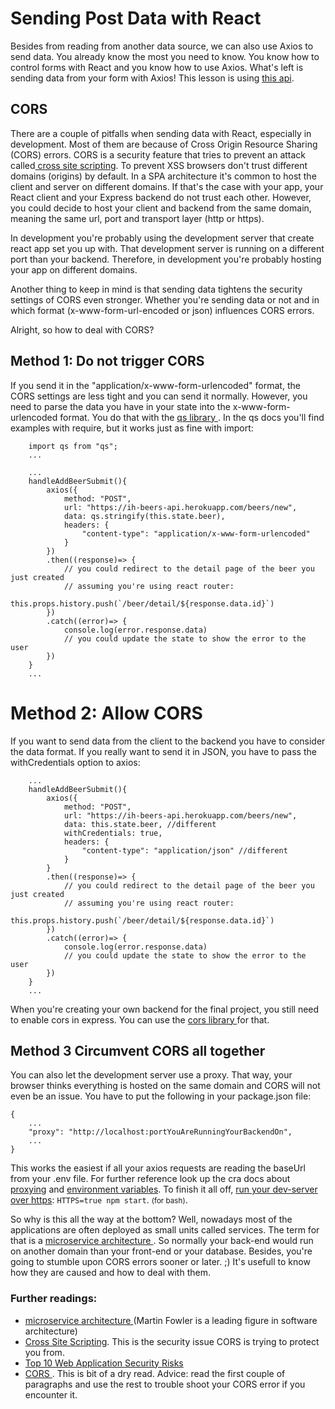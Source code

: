 
# Sending Post Data with React

Besides from reading from another data source, we can also use Axios to send data. You already know the most you need to know. You know how to control forms with React and you know how to use Axios. What's left is sending data from your form with Axios! This lesson is using <a href="https://ih-beers-api.herokuapp.com/">this api</a>.

## CORS
There are a couple of pitfalls when sending data with React, especially in development. Most of them are because of Cross Origin Resource Sharing (CORS) errors. CORS is a security feature that tries to prevent an attack called<a href="https://owasp.org/www-project-top-ten/OWASP_Top_Ten_2017/Top_10-2017_A7-Cross-Site_Scripting_(XSS)"> cross site scripting</a>. To prevent XSS browsers don't trust different domains (origins) by default. In a SPA architecture it's common to host the client and server on different domains. If that's the case with your app, your React client and your Express backend do not trust each other. However, you could decide to host your client and backend from the same domain, meaning the same url, port and transport layer (http or https). 

In development you're probably using the development server that create react app set you up with. That development server is running on a different port than your backend. Therefore, in development you're probably hosting your app on different domains. 

Another thing to keep in mind is that sending data tightens the security settings of CORS even stronger. Whether you're sending data or not and in which format (x-www-form-url-encoded or json) influences CORS errors. 

Alright, so how to deal with CORS?

## Method 1: Do not trigger CORS
If you send it in the "application/x-www-form-urlencoded" format, the CORS settings are less tight and you can send it normally. However, you need to parse the data you have in your state into the x-www-form-urlencoded format. You do that with the <a href="https://www.npmjs.com/package/qs"> qs library </a>. In the qs docs you'll find examples with require, but it works just as fine with import:

```
    import qs from "qs";
    ...

    ...
    handleAddBeerSubmit(){
        axios({
            method: "POST",
            url: "https://ih-beers-api.herokuapp.com/beers/new",
            data: qs.stringify(this.state.beer),
            headers: {
                "content-type": "application/x-www-form-urlencoded"
            }
        })
        .then((response)=> {
            // you could redirect to the detail page of the beer you just created
            // assuming you're using react router:
            this.props.history.push(`/beer/detail/${response.data.id}`)
        })
        .catch((error)=> {
            console.log(error.response.data)
            // you could update the state to show the error to the user
        })
    }
    ...

```

# Method 2: Allow CORS
If you want to send data from the client to the backend you have to consider the data format. If you really want to send it in JSON, you have to pass the withCredentials option to axios: 

```
    ...
    handleAddBeerSubmit(){
        axios({
            method: "POST",
            url: "https://ih-beers-api.herokuapp.com/beers/new",
            data: this.state.beer, //different
            withCredentials: true,
            headers: {
                "content-type": "application/json" //different
            }
        }
        .then((response)=> {
            // you could redirect to the detail page of the beer you just created
            // assuming you're using react router:
            this.props.history.push(`/beer/detail/${response.data.id}`)
        })
        .catch((error)=> {
            console.log(error.response.data)
            // you could update the state to show the error to the user
        })
    }
    ...
```

When you're creating your own backend for the final project, you still need to enable cors in express. You can use the <a href="https://www.npmjs.com/package/cors" />cors library </a> for that.

## Method 3 Circumvent CORS all together
You can also let the development server use a proxy. That way, your browser thinks everything is hosted on the same domain and CORS will not even be an issue. You have to put the following in your package.json file: 
```
{
    ...
    "proxy": "http://localhost:portYouAreRunningYourBackendOn",
    ...
}
```
This works the easiest if all your axios requests are reading the baseUrl from your .env file. For further reference look up the cra docs about <a href="https://create-react-app.dev/docs/proxying-api-requests-in-development">proxying</a> and <a href="https://create-react-app.dev/docs/adding-custom-environment-variables"> environment variables</a>. To finish it all off, <a href="https://create-react-app.dev/docs/using-https-in-development/">run your dev-server over https</a>: `HTTPS=true npm start`. <small>(for bash)</small>.

So why is this all the way at the bottom? Well, nowadays most of the applications are often deployed as small units called services. The term for that is a <a href="https://martinfowler.com/articles/microservices.html"> microservice architecture </a>. So normally your back-end would run on another domain than your front-end or your database. Besides, you're going to stumble upon CORS errors sooner or later. ;) It's usefull to know how they are caused and how to deal with them.

### Further readings:

* <a href="https://martinfowler.com/articles/microservices.html"> microservice architecture </a> (Martin Fowler is a leading figure in software architecture)
* <a href="https://owasp.org/www-project-top-ten/OWASP_Top_Ten_2017/Top_10-2017_A7-Cross-Site_Scripting_(XSS)"> Cross Site Scripting</a>. This is the security issue CORS is trying to protect you from. 
* <a href="https://owasp.org/www-project-top-ten/">Top 10 Web Application Security Risks</a> 
* <a href="https://developer.mozilla.org/nl/docs/Web/HTTP/CORS">CORS </a>. This is bit of a dry read. Advice: read the first couple of paragraphs and use the rest to trouble shoot your CORS error if you encounter it.